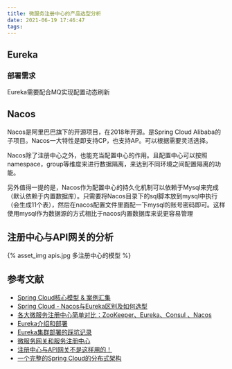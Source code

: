 ```yaml
---
title: 微服务注册中心的产品选型分析
date: 2021-06-19 17:46:47
tags:
---
```


## Eureka

### 部署需求

Eureka需要配合MQ实现配置动态刷新

## Nacos

Nacos是阿里巴巴旗下的开源项目，在2018年开源。是Spring Cloud Alibaba的子项目。Nacos一大特性是即支持CP，也支持AP。可以根据需要灵活选择。

Nacos除了注册中心之外，也能充当配置中心的作用。且配置中心可以按照namespace，group等维度来进行数据隔离，来达到不同环境之间配置隔离的功能。

另外值得一提的是，Nacos作为配置中心的持久化机制可以依赖于Mysql来完成（默认依赖于内置数据库）。只需要将Nacos目录下的sql脚本放到mysql中执行（会生成11个表），然后在nacos配置文件里面配一下mysql的账号密码即可。这样使用mysql作为数据源的方式相比于nacos内置数据库来说更容易管理

## 注册中心与API网关的分析

{% asset_img apis.jpg 多注册中心的模型 %}

## 参考文献

- [Spring Cloud核心模型 & 案例汇集](https://segmentfault.com/a/1190000020849168)
- [Spring Cloud - Nacos与Eureka区别及如何选型](https://perkins4j2.github.io/posts/35353/)
- [各大微服务注册中心简单对比：ZooKeeper、Eureka、Consul 、Nacos](https://juejin.cn/post/6844904205870694413)
- [Eureka介绍和部署](http://www.heartthinkdo.com/?p=1933)
- [Eureka集群部署的踩坑记录](https://my.oschina.net/icebergxty/blog/3080748)
- [微服务网关和服务注册中心](http://www.vispractice.com/yxweb/blogs/API02.html)
- [注册中心与API网关不是这样用的！](https://blog.csdn.net/dyc87112/article/details/116266269)
- [一个完整的Spring Cloud的分布式架构](https://www.cnblogs.com/burningmyself/p/12941807.html)
